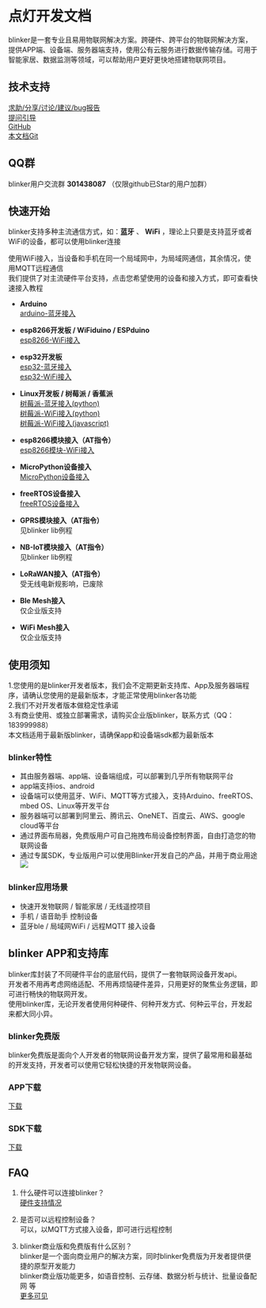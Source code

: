 # 点灯开发文档

blinker是一套专业且易用物联网解决方案。跨硬件、跨平台的物联网解决方案，提供APP端、设备端、服务器端支持，使用公有云服务进行数据传输存储。可用于智能家居、数据监测等领域，可以帮助用户更好更快地搭建物联网项目。

## 技术支持
[求助/分享/讨论/建议/bug报告](https://www.arduino.cn/forum-132-1.html)  
[提问引导](https://www.arduino.cn/thread-83658-1-1.html)  
[GitHub](https://github.com/blinker-iot/)  
[本文档Git](https://github.com/blinker-iot/blinker-doc)  

## QQ群  
blinker用户交流群   **301438087**  （仅限github已Star的用户加群）  

## 快速开始  
blinker支持多种主流通信方式，如：**蓝牙** 、 **WiFi** ，理论上只要是支持蓝牙或者WiFi的设备，都可以使用blinker连接  

使用WiFi接入，当设备和手机在同一个局域网中，为局域网通信，其余情况，使用MQTT远程通信  
我们提供了对主流硬件平台支持，点击您希望使用的设备和接入方式，即可查看快速接入教程  
  
- **Arduino**  
[arduino-蓝牙接入](https://diandeng.tech/doc/getting-start-ble "arduino-蓝牙接入")
- **esp8266开发板 / WiFiduino / ESPduino**  
[esp8266-WiFi接入](https://diandeng.tech/doc/getting-start-8266 "esp8266-WiFi接入")
- **esp32开发板**  
[esp32-蓝牙接入](?file=001-快速开始/03-esp32-蓝牙接入 "esp32-蓝牙接入")  
[esp32-WiFi接入](?file=001-快速开始/04-esp32-WiFi接入 "esp32-WiFi接入")
- **Linux开发板 / 树莓派 / 香蕉派**   
[树莓派-蓝牙接入(python)](https://diandeng.tech/doc/getting-start-esp32-ble "树莓派-蓝牙接入")  
[树莓派-WiFi接入(python)](https://diandeng.tech/doc/getting-start-esp32-wifi "树莓派-WiFi接入")  
[树莓派-WiFi接入(javascript)](https://diandeng.tech/doc/javascript-support "树莓派-WiFi接入")  
- **esp8266模块接入（AT指令）**  
[esp8266模块-WiFi接入](https://diandeng.tech/doc/getting-start-wifi-at "esp8266模块-WiFi接入")
- **MicroPython设备接入**  
[MicroPython设备接入](https://diandeng.tech/doc/getting-start-mpy "MicroPython设备接入")  
- **freeRTOS设备接入**  
[freeRTOS设备接入](https://diandeng.tech/doc/getting-start-freertos "freeRTOS接入")  


- **GPRS模块接入（AT指令）**  
见blinker lib例程  
- **NB-IoT模块接入（AT指令）**  
见blinker lib例程 
- **LoRaWAN接入（AT指令）**  
受无线电新规影响，已废除  
- **Ble Mesh接入**  
仅企业版支持  
- **WiFi Mesh接入**  
仅企业版支持  

## 使用须知
1.您使用的是blinker开发者版本，我们会不定期更新支持库、App及服务器端程序，请确认您使用的是最新版本，才能正常使用blinker各功能  
2.我们不对开发者版本做稳定性承诺  
3.有商业使用、或独立部署需求，请购买企业版blinker，联系方式（QQ：183999988）  
本文档适用于最新版blinker，请确保app和设备端sdk都为最新版本

### blinker特性
- 其由服务器端、app端、设备端组成，可以部署到几乎所有物联网平台  
- app端支持ios、android  
- 设备端可以使用蓝牙、WiFi、MQTT等方式接入，支持Arduino、freeRTOS、mbed OS、Linux等开发平台  
- 服务器端可以部署到阿里云、腾讯云、OneNET、百度云、AWS、google cloud等平台  
- 通过界面布局器，免费版用户可自己拖拽布局设备控制界面，自由打造您的物联网设备  
- 通过专属SDK，专业版用户可以使用Blinker开发自己的产品，并用于商业用途  
![](assets/000/blinker-all.jpg)
  
### blinker应用场景
- 快速开发物联网 / 智能家居 / 无线遥控项目  
- 手机 / 语音助手 控制设备  
- 蓝牙ble / 局域网WiFi / 远程MQTT 接入设备  
  
## blinker APP和支持库
blinker库封装了不同硬件平台的底层代码，提供了一套物联网设备开发api。  
开发者不用再考虑网络适配、不用再烦恼硬件差异，只用更好的聚焦业务逻辑，即可进行畅快的物联网开发。  
使用blinker库，无论开发者使用何种硬件、何种开发方式、何种云平台，开发起来都大同小异。  

### blinker免费版
blinker免费版是面向个人开发者的物联网设备开发方案，提供了最常用和最基础的开发支持，开发者可以使用它轻松快捷的开发物联网设备。

### APP下载  
[下载](https://diandeng.tech/doc/app-download)  
### SDK下载  
[下载](https://diandeng.tech/doc/sdk-download)  

## FAQ  
1. 什么硬件可以连接blinker？  
[硬件支持情况](https://diandeng.tech/doc/device-support "支持的设备")  

2. 是否可以远程控制设备？  
可以，以MQTT方式接入设备，即可进行远程控制  

3. blinker商业版和免费版有什么区别？  
blinker是一个面向商业用户的解决方案，同时blinker免费版为开发者提供便捷的原型开发能力  
blinker商业版功能更多，如语音控制、云存储、数据分析与统计、批量设备配网 等  
[更多可见](https://diandeng.tech/doc/service)  